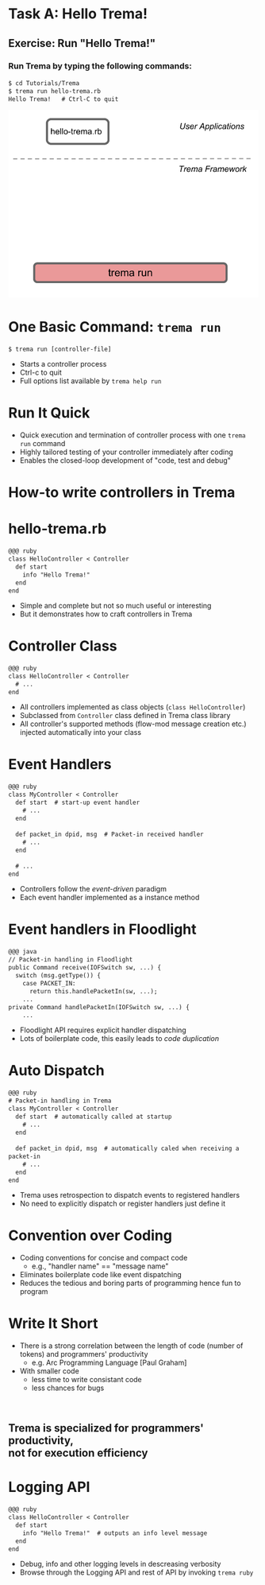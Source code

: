<!SLIDE>
# Task A: Hello Trema! #########################################################


<!SLIDE commandline>
## Exercise: Run "Hello Trema!" ################################################

### Run Trema by typing the following commands:

	$ cd Tutorials/Trema
	$ trema run hello-trema.rb
	Hello Trema!   # Ctrl-C to quit


<!SLIDE center>
![overview](hello_trema.png)


<!SLIDE small>
# One Basic Command: `trema run` ###############################################

	$ trema run [controller-file]

* Starts a controller process
* Ctrl-c to quit
* Full options list available by `trema help run`


<!SLIDE small>
# Run It Quick #################################################################

* Quick execution and termination of controller process with one `trema run` command
* Highly tailored testing of your controller immediately after coding
* Enables the closed-loop development of "code, test and debug"


<!SLIDE small>
# How-to write controllers in Trema #############################################


<!SLIDE small>
# hello-trema.rb ###############################################################

	@@@ ruby
	class HelloController < Controller
	  def start
	    info "Hello Trema!"
	  end
	end

* Simple and complete but not so much useful or interesting
* But it demonstrates how to craft controllers in Trema


<!SLIDE small>
# Controller Class #############################################################

	@@@ ruby
	class HelloController < Controller
	  # ...
	end

* All controllers implemented as class objects (`class HelloController`)
* Subclassed from `Controller` class defined in Trema class library
* All controller's supported methods (flow-mod message creation etc.) injected automatically into your class


<!SLIDE small>
# Event Handlers ###############################################################

	@@@ ruby
	class MyController < Controller
	  def start  # start-up event handler
	    # ...
	  end
	      
	  def packet_in dpid, msg  # Packet-in received handler
	    # ...
	  end
	
	  # ...
	end

* Controllers follow the <i>event-driven</i> paradigm
* Each event handler implemented as a instance method


<!SLIDE small>
# Event handlers in Floodlight #################################################

	@@@ java
	// Packet-in handling in Floodlight
	public Command receive(IOFSwitch sw, ...) {
	  switch (msg.getType()) {
	    case PACKET_IN:
	      return this.handlePacketIn(sw, ...);
	    ...
	private Command handlePacketIn(IOFSwitch sw, ...) {
	    ...

* Floodlight API requires explicit handler dispatching
* Lots of boilerplate code, this easily leads to <i>code duplication</i>


<!SLIDE small>
# Auto Dispatch ################################################################

	@@@ ruby
	# Packet-in handling in Trema
	class MyController < Controller
	  def start  # automatically called at startup
	    # ...
	  end
	      
	  def packet_in dpid, msg  # automatically caled when receiving a packet-in
	    # ...
	  end
	end

* Trema uses retrospection to dispatch events to registered handlers
* No need to explicitly dispatch or register handlers just define it


<!SLIDE small transition=uncover>
# Convention over Coding #######################################################

* Coding conventions for concise and compact code
  * e.g., "handler name" == "message name"
* Eliminates boilerplate code like event dispatching
* Reduces the tedious and boring parts of programming hence fun to program


<!SLIDE small>
# Write It Short ################################################################

* There is a strong correlation between the length of code (number of tokens) and programmers' productivity
  * e.g. Arc Programming Language [Paul Graham]
* With smaller code
  * less time to write consistant code
  * less chances for bugs

<br />

## Trema is specialized for <b>programmers' productivity</b>, <br /> not for execution efficiency


<!SLIDE small>
# Logging API ##################################################################

	@@@ ruby
	class HelloController < Controller
	  def start
	    info "Hello Trema!"	 # outputs an info level message
	  end
	end

* Debug, info and other logging levels in descreasing verbosity
* Browse through the Logging API and rest of API by invoking `trema ruby`
